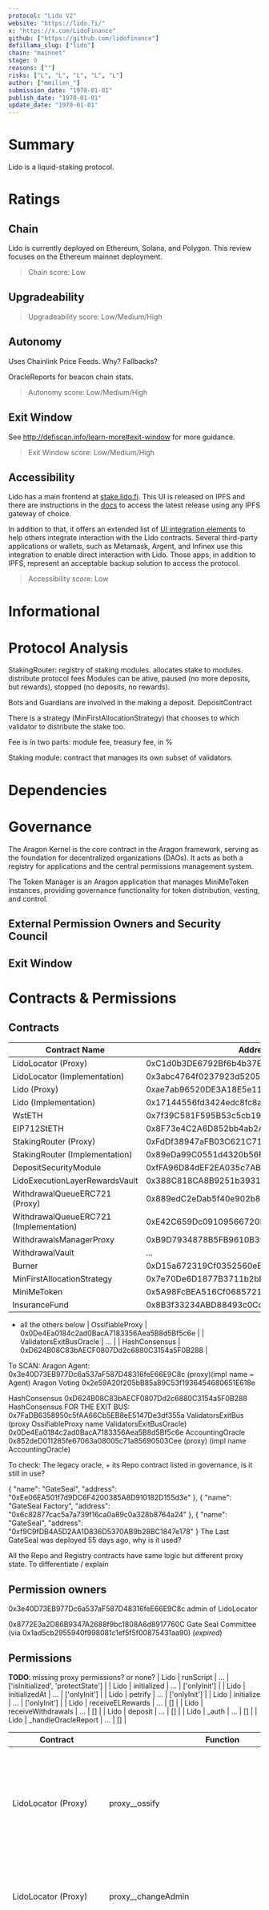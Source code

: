 ```yaml
---
protocol: "Lido V2"
website: "https://lido.fi/"
x: "https://x.com/LidoFinance"
github: ["https://github.com/lidofinance"]
defillama_slug: ["lido"]
chain: "mainnet"
stage: 0
reasons: [""]
risks: ["L", "L", "L", "L", "L"]
author: ["mmilien_"]
submission_date: "1970-01-01"
publish_date: "1970-01-01"
update_date: "1970-01-01"
---
```


# Summary

Lido is a liquid-staking protocol.

# Ratings

## Chain

Lido is currently deployed on Ethereum, Solana, and Polygon. This review focuses on the
Ethereum mainnet deployment.

> Chain score: Low

## Upgradeability

> Upgradeability score: Low/Medium/High

## Autonomy

Uses Chainlink Price Feeds. Why? Fallbacks?

OracleReports for beacon chain stats.

> Autonomy score: Low/Medium/High

## Exit Window

See http://defiscan.info/learn-more#exit-window for more guidance.

> Exit Window score: Low/Medium/High

## Accessibility

Lido has a main frontend at [stake.lido.fi](https://stake.lido.fi). This UI is released on IPFS and there are
instructions in the [docs](https://docs.lido.fi/ipfs/about) to access the latest release using any IPFS gateway of choice.

In addition to that, it offers an extended list of [UI integration elements](https://ui.lido.fi/) to help others integrate interaction with the Lido contracts. Several third-party applications or wallets, such as Metamask, Argent, and Infinex use this integration to enable direct interaction with Lido. Those apps, in addition to IPFS, represent an acceptable backup solution to access the protocol.

> Accessibility score: Low

# Informational

# Protocol Analysis

StakingRouter: registry of staking modules. allocates stake to modules. distribute protocol fees
Modules can be ative, paused (no more deposits, but rewards), stopped (no deposits, no rewards).

Bots and Guardians are involved in the making a deposit. DepositContract

There is a strategy (MinFirstAllocationStrategy) that chooses to which validator to distribute the stake too.

Fee is in two parts: module fee, treasury fee, in %

Staking module: contract that manages its own subset of validators.

# Dependencies

# Governance

The Aragon Kernel is the core contract in the Aragon framework, serving as the foundation for decentralized organizations (DAOs). It acts as both a registry for applications and the central permissions management system.

The Token Manager is an Aragon application that manages MiniMeToken instances, providing governance functionality for token distribution, vesting, and control.

## External Permission Owners and Security Council

## Exit Window

# Contracts & Permissions

## Contracts

| Contract Name                          | Address                                    |
| -------------------------------------- | ------------------------------------------ |
| LidoLocator (Proxy)                    | 0xC1d0b3DE6792Bf6b4b37EccdcC24e45978Cfd2Eb |
| LidoLocator (Implementation)           | 0x3abc4764f0237923d52056cfba7e9aebf87113d3 |
| Lido (Proxy)                           | 0xae7ab96520DE3A18E5e111B5EaAb095312D7fE84 |
| Lido (Implementation)                  | 0x17144556fd3424edc8fc8a4c940b2d04936d17eb |
| WstETH                                 | 0x7f39C581F595B53c5cb19bD0b3f8dA6c935E2Ca0 |
| EIP712StETH                            | 0x8F73e4C2A6D852bb4ab2A45E6a9CF5715b3228B7 |
| StakingRouter (Proxy)                  | 0xFdDf38947aFB03C621C71b06C9C70bce73f12999 |
| StakingRouter (Implementation)         | 0x89eDa99C0551d4320b56F82DDE8dF2f8D2eF81aA |
| DepositSecurityModule                  | 0xfFA96D84dEF2EA035c7AB153D8B991128e3d72fD |
| LidoExecutionLayerRewardsVault         | 0x388C818CA8B9251b393131C08a736A67ccB19297 |
| WithdrawalQueueERC721 (Proxy)          | 0x889edC2eDab5f40e902b864aD4d7AdE8E412F9B1 |
| WithdrawalQueueERC721 (Implementation) | 0xE42C659Dc09109566720EA8b2De186c2Be7D94D9 |
| WithdrawalsManagerProxy                | 0xB9D7934878B5FB9610B3fE8A5e441e8fad7E293f |
| WithdrawalVault                        | ...                                        |
| Burner                                 | 0xD15a672319Cf0352560eE76d9e89eAB0889046D3 |
| MinFirstAllocationStrategy             | 0x7e70De6D1877B3711b2bEDa7BA00013C7142d993 |
| MiniMeToken                            | 0x5A98FcBEA516Cf06857215779Fd812CA3beF1B32 |
| InsuranceFund                          | 0x8B3f33234ABD88493c0Cd28De33D583B70beDe35 |

- all the others below
  | OssifiableProxy | 0x0De4Ea0184c2ad0BacA7183356Aea5B8d5Bf5c6e |
  | ValidatorsExitBusOracle | ... |
  | HashConsensus | 0xD624B08C83bAECF0807Dd2c6880C3154a5F0B288 |

To SCAN:
Aragon Agent: 0x3e40D73EB977Dc6a537aF587D48316feE66E9C8c (proxy)(impl name = Agent)
Aragon Voting 0x2e59A20f205bB85a89C53f1936454680651E618e

HashConsensus 0xD624B08C83bAECF0807Dd2c6880C3154a5F0B288
HashConsensus FOR THE EXIT BUS: 0x7FaDB6358950c5fAA66Cb5EB8eE5147De3df355a
ValidatorsExitBus (proxy OssifiableProxy name ValidatorsExitBusOracle) 0x0De4Ea0184c2ad0BacA7183356Aea5B8d5Bf5c6e
AccountingOracle 0x852deD011285fe67063a08005c71a85690503Cee (proxy) (impl name AccountingOracle)

To check: The legacy oracle, + its Repo contract listed in governance, is it still in use?

{
"name": "GateSeal",
"address": "0xEe06EA501f7d9DC6F4200385A8D910182D155d3e"
},
{
"name": "GateSeal Factory",
"address": "0x6c82877cac5a7a739f16ca0a89c0a328b8764a24"
},
{
"name": "GateSeal",
"address": "0xf9C9fDB4A5D2AA1D836D5370AB9b28BC1847e178"
}
The Last GateSeal was deployed 55 days ago, why is it used?

All the Repo and Registry contracts have same logic but different proxy state. To differentiate / explain

## Permission owners

0x3e40D73EB977Dc6a537aF587D48316feE66E9C8c admin of LidoLocator

0x8772E3a2D86B9347A2688f9bc1808A6d8917760C Gate Seal Committee (via 0x1ad5cb2955940f998081c1ef5f5f00875431aa90) (_expired_)

## Permissions

**TODO**: missing proxy permissions? or none?
| Lido | runScript | ... | ['isInitialized', 'protectState'] |
| Lido | initialized | ... | ['onlyInit'] |
| Lido | initializedAt | ... | ['onlyInit'] |
| Lido | petrify | ... | ['onlyInit'] |
| Lido | initialize | ... | ['onlyInit'] |
| Lido | receiveELRewards | ... | [] |
| Lido | receiveWithdrawals | ... | [] |
| Lido | deposit | ... | [] |
| Lido | \_auth | ... | [] |
| Lido | \_handleOracleReport | ... | [] |

| Contract                       | Function                                               | Impact                                                                                                                                                                                                                                                                                                                                        | Owner                             |
| ------------------------------ | ------------------------------------------------------ | --------------------------------------------------------------------------------------------------------------------------------------------------------------------------------------------------------------------------------------------------------------------------------------------------------------------------------------------- | --------------------------------- |
| LidoLocator (Proxy)            | proxy\_\_ossify                                        | Ossifies the proxy. This freezes the current implementation of the `LidoLocator` and effectively makes it non-upagreable by changing the proxy admin to the zero address.                                                                                                                                                                     | Aragon Agent                      |
| LidoLocator (Proxy)            | proxy\_\_changeAdmin                                   | Changes the proxy admin. The admin can update the entire implementation and logic of the `LidoLocator`.                                                                                                                                                                                                                                       | Aragon Agent                      |
| LidoLocator (Proxy)            | proxy\_\_upgradeTo                                     | Upgrades the implementation of the `LidoLocator` This can change the entire logic of the contract including change ownership of funds locked in the contract, if any.                                                                                                                                                                         | Aragon Agent                      |
| LidoLocator (Proxy)            | proxy\_\_upgradeToAndCall                              | Upgrades the implementation of the `LidoLocator` (similarly to _proxy\_\_upgradeTo _), and then calls a function in the new contract.                                                                                                                                                                                                         | Aragon Agent                      |
| StakingRouter (Proxy)          | proxy\_\_ossify                                        | Ossifies the proxy. This freezes the current implementation of the `StakingRouter` and effectively makes it non-upagreable by changing the proxy admin to the zero address.                                                                                                                                                                   | Aragon Agent                      |
| StakingRouter (Proxy)          | proxy\_\_changeAdmin                                   | Changes the proxy admin. The admin can update the entire implementation and logic of the `StakingRouter`.                                                                                                                                                                                                                                     | Aragon Agent                      |
| StakingRouter (Proxy)          | proxy\_\_upgradeTo                                     | Upgrades the implementation of the `StakingRouter` This can change the entire logic of the contract including change ownership of funds locked in the contract, if any.                                                                                                                                                                       | Aragon Agent                      |
| StakingRouter (Proxy)          | proxy\_\_upgradeToAndCall                              | Upgrades the implementation of the `StakingRouter` (similarly to _proxy\_\_upgradeTo _), and then calls a function in the new contract.                                                                                                                                                                                                       | Aragon Agent                      |
| StakingRouter (Implementation) | grantRole                                              | ...                                                                                                                                                                                                                                                                                                                                           | ['getRoleAdmin', 'onlyRole']      |
| StakingRouter (Implementation) | revokeRole                                             | ...                                                                                                                                                                                                                                                                                                                                           | ['getRoleAdmin', 'onlyRole']      |
| StakingRouter (Implementation) | addStakingModule                                       | Registers a staking module specifying a name, contract, fee settings, and limits on the shares and validators. The new module can receive ETH deposits. **TODO**: more detail                                                                                                                                                                 | Aragon Agent                      |
| StakingRouter (Implementation) | updateStakingModule                                    | Updates the settings of an existing Staking Module. This can change the fees or the limits set on deposits and staking shares.                                                                                                                                                                                                                | Aragon Agent                      |
| StakingRouter (Implementation) | updateTargetValidatorsLimits                           | Adjusts the maximum number of validators a specific node operator within a staking module can manage. This influences risk distribution within the protocol.                                                                                                                                                                                  | Aragon Agent                      |
| StakingRouter (Implementation) | updateRefundedValidatorsCount                          | Updates the count of validators that have been refunded for a specific node operator.                                                                                                                                                                                                                                                         | Aragon Agent                      |
| StakingRouter (Implementation) | reportRewardsMinted                                    | Reports rewards that have been minted and notifies each module of the rewards they received by calling a dedicated function in the respective module's contract.                                                                                                                                                                              | Lido (Proxy)                      |
| StakingRouter (Implementation) | updateExitedValidatorsCountByStakingModule             | ...                                                                                                                                                                                                                                                                                                                                           | AccountingOracle                  |
| StakingRouter (Implementation) | reportStakingModuleExitedValidatorsCountByNodeOperator | ...                                                                                                                                                                                                                                                                                                                                           | AccountingOracle                  |
| StakingRouter (Implementation) | unsafeSetExitedValidatorsCount                         | ...                                                                                                                                                                                                                                                                                                                                           | AccountingOracle                  |
| StakingRouter (Implementation) | reportStakingModuleStuckValidatorsCountByNodeOperator  | ...                                                                                                                                                                                                                                                                                                                                           | AccountingOracle                  |
| StakingRouter (Implementation) | onValidatorsCountsByNodeOperatorReportingFinished      | ...                                                                                                                                                                                                                                                                                                                                           | AccountingOracle                  |
| StakingRouter (Implementation) | decreaseStakingModuleVettedKeysCountByNodeOperator     | Reduces the number of validators a specific node operator can run. This doesn't affect existing validators but may prevent the node operators to create new validators if it has reached the new limit count.                                                                                                                                 | DepositSecurityModule             |
| StakingRouter (Implementation) | setStakingModuleStatus                                 | Changes the status of a staking module. Modules may be Active, Paused, or Stopped. When Paused no more deposits can be added but the rewards are still distributed. If stopped no more deposits can be added and the rewards go to the protocol treasury instead.                                                                             | Aragon Agent                      |
| StakingRouter (Implementation) | deposit                                                | ...                                                                                                                                                                                                                                                                                                                                           | Lido (Proxy)                      |
| StakingRouter (Implementation) | setWithdrawalCredentials                               | Sets the withdraw credentials of each module. The credentials are used to withdraw ETH on the Consensus Layer side. No address currently has the permission to change those credentials.                                                                                                                                                      | 0x0                               |
| DepositSecurityModule          | setOwner                                               | Sets the owner of the contract. This role is dedicated to the DAO. The owner can add new guardians, change the quorum, and unpause the deposits.                                                                                                                                                                                              | Aragon Agent                      |
| DepositSecurityModule          | setPauseIntentValidityPeriodBlocks                     | Sets the window of validity of a pause intent. This is the reaction time allowed for guardians to pause deposits. When a guardian wants to pause deposits it specifies a block number, the pause is only applied if the current block number is within the validity period of the specified block. This is to avoid replay of pause messages. | Aragon Agent                      |
| DepositSecurityModule          | pauseDeposits                                          | Pauses the deposits. Funds can no longer be deposited into new validators until deposits are unpaused. This can be called by any guardian when a frontrunning by a node operator is suspected and prevents the loss of user funds through deposits.                                                                                           | DepositSecurityModule (Guardian)  |
| DepositSecurityModule          | unvetSigningKeys                                       | Unvets signing keys for the given node operators. This can be called by any guardian when a frontrunning by a node operator is suspectedand prevents the loss of user funds through deposits.                                                                                                                                                 | DepositSecurityModule (Guardian)  |
| DepositSecurityModule          | depositsBufferedETH                                    | Deposits ETH into a given validator using `Lido.deposit`. The message must include at least 4/6 signatures from guardians for it to be valid.                                                                                                                                                                                                 | DepositSecurityModule (Guardians) |
| DepositSecurityModule          | setMaxOperatorsPerUnvetting                            | Sets a limit on how many node operators can have their vetted signing keys unvetted in one transaction, as a safeguard against drastic changes.                                                                                                                                                                                               | Aragon Agent                      |
| DepositSecurityModule          | setGuardianQuorum                                      | Sets the quorum value. This is the minimum number of guardians that need to take part in a deposit for it to be valid.                                                                                                                                                                                                                        | Aragon Agent                      |
| DepositSecurityModule          | addGuardian                                            | Adds a guardian and sets a new custom quorum value. Guardians co-sign deposits to reduce the risk of collusion with node operators.                                                                                                                                                                                                           | Aragon Agent                      |
| DepositSecurityModule          | addGuardians                                           | Adds multiple guardians and sets a new custom quorum value. Guardians co-sign deposits to reduce the risk of collusion with node operators.                                                                                                                                                                                                   | Aragon Agent                      |
| DepositSecurityModule          | removeGuardian                                         | Removes a guardian and                                                                                                                                                                                                                                                                                                                        | Aragon Agent                      |
| DepositSecurityModule          | unpauseDeposits                                        | unpauses the deposits without delay.                                                                                                                                                                                                                                                                                                          | Aragon Agent                      |

| AccountingOracle (Proxy) | proxy\_\_ossify | Ossifies the proxy. This freezes the current implementation of the `AccountingOracle` and effectively makes it non-upagreable by changing the proxy admin to the zero address. | Aragon Agent |
| AccountingOracle (Proxy) | proxy\_\_changeAdmin | Changes the proxy admin. The admin can update the entire implementation and logic of the `AccountingOracle`. | Aragon Agent |
| AccountingOracle (Proxy) | proxy\_\_upgradeTo | Upgrades the implementation of the `AccountingOracle` This can change the entire logic of the contract including change ownership of funds locked in the contract, if any. | Aragon Agent |
| AccountingOracle (Proxy) | proxy\_\_upgradeToAndCall | Upgrades the implementation of the `AccountingOracle` (similarly to _proxy\_\_upgradeTo _), and then calls a function in the new contract. | Aragon Agent |

| AccountingOracle (Implementation) | submitReportData | Submits a report for a given reference slot on the beacon chain. This report includes information on the number of Lido validators on the consensus layer, their cumulative balance, exited validators, balance of the rewards and withdrawal vaults, and the simulated share rate (total ether / all shares emitted). This information is then processed and transmitted to other Lido contracts. It will influence how shares are rebased and whether validators will be exited/created in future slots. The report of wrong data could therefore lead to the loss of unclaimed yield or loss of user funds. | HashConsensus (Committee Members) |
| AccountingOracle (Implementation) | submitReportExtraDataEmpty | Informs that no extra data is submitted for the given slot. | HashConsensus (Committee Members) |
| AccountingOracle (Implementation) | submitReportExtraDataList | Submits extra data for a slot. This allows the consensus committee to compute the extra data asynchronously and report it later than the main report data. If the deadline has passed or the next report has started then no more extra data can be added for a slot. | HashConsensus (Committee Members) |
| AccountingOracle (Implementation) | submitConsensusReport | Pushes the hash of the report built by the consensus committee. This ensures that the data reported and processed matches the consensus. | HashConsensus |
| AccountingOracle (Implementation) | discardConsensusReport | Discards the report for the current slot. This can only be called when (all conditions met): a consensus was pushed, the processing hasn't started, the deadline is not expired, and there is no consensus to replace the current one. This may happen if a member changers their report, is moved from the set, or the quorum value gets increased. | HashConsensus |
| AccountingOracle (Implementation) | setConsensusContract | Sets the consensus contract to use. The consensus contract is currently `HashConsensus`, it can decide who is a committee member and push the consensus proof to the `AccountingOracle`. | Aragon Agent |
| AccountingOracle (Implementation) | setConsensusVersion | Sets the current consensus version used. The version refers to a set of rules that the members must agree on when building the report. | Aragon Agent |
| AccountingOracle (Implementation) | grantRole | Grants a role within the contract to a specific address. There are roles to allow the management of the consensus contract or the right to submit data. None of these role are currently in use. | Aragon Agent |
| AccountingOracle (Implementation) | revokeRole | Revokes a role for a specific address. | Aragon Agent |

| HashConsensus | submitReport | Used by oracle members to submit hash of the data calculated for the given reference slot. If consensus is reached (more submissions of the same report than the quorum amount) the `HashConsensus` contract submits this report to the processing contract (either `AccountingOracle` or `ValidatorsExitBusOracle`) to enable processing. | HashConsensus (Committee Members) |
| HashConsensus | disableConsensus | Temporarily disables consensus by increasing the quorum value an unreachable number. This prevents any consensus from being reached. Consensus needs to be re-enabled using `setQuorum`. | DISABLE_CONSENSUS_ROLE |
| HashConsensus | addMember | Adds a member to the consensus committee. Members can contribute to building consensus and submit reports. | MANAGE_MEMBERS_AND_QUORUM_ROLE, (DISABLE_CONSENSUS_ROLE if consensus is disabled) |
| HashConsensus | removeMember | Removes a member from the consensus committee. | MANAGE_MEMBERS_AND_QUORUM_ROLE, (DISABLE_CONSENSUS_ROLE if consensus is disabled) |
| HashConsensus | setQuorum | Sets the quorum value. This is the amount of equal reports that need to be accumulated for each slot for a report to be considered valid and ready for processing. A value higher the the number of members in the committee would make consensus impossible. | MANAGE_MEMBERS_AND_QUORUM_ROLE, DISABLE_CONSENSUS_ROLE (only allowed to set unreachable quorum) |
| HashConsensus | updateInitialEpoch | Changes when to oracle reporting system starts, given it hasn't started yet. This function can no longer becalled. | 0x0 |
| HashConsensus | setFastLaneLengthSlots | Sets the duration of a fast lane rotation in slots. Members in the fast lane can (and are expected to) submit their report during a dedicated fast lane time window before submissions are open to all other members. The members in the fast lanes are rotated at a rate set using this function. The goal is to enforce active participation of all oracle members, preventing lazy copying. | MANAGE_FAST_LANE_CONFIG_ROLE |
| HashConsensus | setFrameConfig | Sets the configuration of frames. Frames are time window of equal lenghts referencing the processing of a slot and the corresponding deadline. A report based on the consensus layer must be built and consensus must be reached before each deadline. | MANAGE_FRAME_CONFIG_ROLE |
| HashConsensus | setReportProcessor | Sets the processor contract to which the reports are sent over to. There are two `HashConsensus` contracts in use, one that uses the `AccountingOracle` and one that uses `ValidatorsExitBusOracle` as processor. | MANAGE_REPORT_PROCESSOR_ROLE |
| HashConsensus | grantRole | Grants a role within the contract to a specific address. This may allow addresses to execute any of the functions above related to the specific role. | DEFAULT_ADMIN |
| HashConsensus | revokeRole | Revokes a role for a specific address.| DEFAULT_ADMIN |

| ValidatorsExitBusOracle (Proxy) | proxy\_\_ossify | Ossifies the proxy. This freezes the current implementation of the `ValidatorsExitBusOracle` and effectively makes it non-upagreable by changing the proxy admin to the zero address. | Aragon Agent |
| ValidatorsExitBusOracle (Proxy) | proxy\_\_changeAdmin | Changes the proxy admin. The admin can update the entire implementation and logic of the `ValidatorsExitBusOracle`. | Aragon Agent |
| ValidatorsExitBusOracle (Proxy) | proxy\_\_upgradeTo | Upgrades the implementation of the `ValidatorsExitBusOracle` This can change the entire logic of the contract including change ownership of funds locked in the contract, if any. | Aragon Agent |
| ValidatorsExitBusOracle (Proxy) | proxy\_\_upgradeToAndCall | Upgrades the implementation of the `ValidatorsExitBusOracle` (similarly to proxy\_\_upgradeTo \_), and then calls a function in the new contract. | Aragon Agent |
| ValidatorsExitBusOracle (Implementation) | resume | Resumes the contract if it was paused. | Aragon Agent |
| ValidatorsExitBusOracle (Implementation) | pauseFor | Pauses the validator exit request processing for a specified duration. | GateSeal Committee (expired) |
| ValidatorsExitBusOracle (Implementation) | pauseUntil | Pauses the validator exit request processing until a specific timestamp. | GateSeal Committee (expired) |
| ValidatorsExitBusOracle (Implementation) | submitReportData | Submits report data containing validator exit requests for processing. | HashConsensus (Committee Members) |

| ValidatorsExitBusOracle (Implementation) | submitConsensusReport | Pushes the hash of the exit report built by the consensus committee. This ensures that the data reported and processed matches the consensus. | HashConsensus |
| ValidatorsExitBusOracle (Implementation) | discardConsensusReport | Discards the validator exit report for the current slot. This can only be called when (all conditions met): a consensus was pushed, the processing hasn't started, the deadline is not expired, and there is no consensus to replace the current one. This may happen if a member changers their report, is moved from the set, or the quorum value gets increased. | HashConsensus |
| ValidatorsExitBusOracle (Implementation) | setConsensusContract | Sets the consensus contract to use. The consensus contract is currently `HashConsensus`, it can decide who is a committee member and push the consensus proof to the `ValidatorsExitBusOracle`. | Aragon Agent |
| ValidatorsExitBusOracle (Implementation) | setConsensusVersion | Sets the current consensus version used. The version refers to a set of rules that the members must agree on when building the report. | Aragon Agent |
| ValidatorsExitBusOracle (Implementation) | grantRole | Grants a role within the contract to a specific address. The Pause role allows the role owners to pause the exit request processing. There are roles to allow the management of the consensus contract or the right to submit data. These role are currently not in use. | Aragon Agent |
| ValidatorsExitBusOracle (Implementation) | revokeRole | Revokes a role for a specific address. | Aragon Agent |

| WithdrawalVault (Proxy) | proxy_upgradeTo | Upgrades the implementation of the `WithdrawalVault` This can change the entire logic of the contract including change ownership of funds locked in the contract, if any. | Aragon Voting |
| WithdrawalVault (Proxy) | proxy_changeAdmin | Changes the proxy admin. The admin can update the entire implementation and logic of the `WithdrawalVault`. | Aragon Voting |
| WithdrawalVault (Implementation) | withdrawWithdrawals | Transfer the amount of accumulated withdrawals (from validators) to the Lido contract. | Lido (contract) |
| LidoExecutionLayerRewardsVault | withdrawRewards | Move all accumulated Execution Layer rewards (MEV, tx priority) to the Lido contract. Can only be called by the Lido contract. | Lido (contract) |

| WithdrawalQueueERC721 (Proxy) | proxy\_\_ossify | Ossifies the proxy. This freezes the current implementation of the `WithdrawalQueueERC721` and effectively makes it non-upagreable by changing the proxy admin to the zero address. | Aragon Agent |
| WithdrawalQueueERC721 (Proxy) | proxy\_\_changeAdmin | Changes the proxy admin. The admin can update the entire implementation and logic of the `WithdrawalQueueERC721`. | Aragon Agent |
| WithdrawalQueueERC721 (Proxy) | proxy\_\_upgradeTo | Upgrades the implementation of the `WithdrawalQueueERC721` This can change the entire logic of the contract including change ownership of funds locked in the contract, if any. | Aragon Agent |
| WithdrawalQueueERC721 (Proxy) | proxy\_\_upgradeToAndCall | Upgrades the implementation of the `WithdrawalQueueERC721` (similarly to _proxy\_\_upgradeTo _), and then calls a function in the new contract. | Aragon Agent |
| WithdrawalQueueERC721 (Implementation) | finalize | Finalizes a batch of withdrawal requests, allowing the corresponding ETH to be claimed by users. This is meant to be called by the Lido contract once the corresponding ETH has been unlocked from the Withdrawal vault. | Lido (contract), Aragon Agent|
| WithdrawalQueueERC721 (Implementation) | pauseFor | Pause withdrawal requests placement and finalization for particular \_duration. Claiming finalized requests will still be available. The current multisig with this permission is expired and can no longer execute this function. | Seal Committee (expired), Aragon Agent |
| WithdrawalQueueERC721 (Implementation) | pauseUntil | Pause withdrawal requests placement and finalization until a given timestamp. Claiming finalized requests will still be available. The current multisig with this permission is expired and can no longer execute this function. | Seal Committee (expired), Aragon Agent |
| WithdrawalQueueERC721 (Implementation) | resume | Resumes withdrawal requests placement and finalization. | Seal Committee (expired), Aragon Agent |
| WithdrawalQueueERC721 (Implementation) | setBaseURI | Sets the unstETH NFT token URI. This is the URI used to display information about the NFT. the unstETH NFT is used to issue withdrawal requests and allows users to claim their ETH once the request is finalized. | Aragon Agent |
| WithdrawalQueueERC721 (Implementation) | setNFTDescriptorAddress | Sets the address of a sperarate contract that will be repsonsible for generating a complete token URI (see `setBaseURI`). This offers more flexibility than the base URI approach. | Aragon Agent|
| WithdrawalQueueERC721 (Implementation) | grantRole | Grants a role within the contract to a specific address. There are role to pause the contract, set URIs, and finalize withdrawals. The finalization role should only be granted to the Lido contract, as it could put user funds at risk if called maliciously. | ['getRoleAdmin', 'onlyRole'] |
| WithdrawalQueueERC721 (Implementation) | revokeRole | Revokes a role given to a specific address. | ['getRoleAdmin', 'onlyRole'] |

| Burner | requestBurnMyStETHForCover | Tranfers stETH from the sender and irreversibly locks it on the burner contract. This increases the cover-backed burning counter. A share burn meant to _cover_ is to compensate a slashing event. | Aragon Agent|
| Burner | requestBurnSharesForCover | Transfers stETH shares from another user (who should have approved) and locks it on the burner contract. This increases the cover-backed burning counter. A share burn meant to _cover_ is to compensate a slashing event. | Role REQUEST_BURN_SHARES_ROLE |
| Burner | requestBurnMyStETH | Tranfers stETH from the sender and irreversibly locks it on the burner contract. This increases the non-cover backed burning counter. | Aragon Agent |
| Burner | requestBurnShares | Transfers stETH shares from another user (who should have approved) and locks it on the burner contract. This increases the non-cover backed burning counter. | REQUEST_BURN_SHARES_ROLE|
| Burner | commitSharesToBurn | Marks previously requested to burn cover and non-cover shares as burnt. This function is meant to be called by the `Lido` contract in the same tx as the share burning it actually done.| Lido (contract) (stETH) |
| Burner | grantRole | Grants a role within the contract to a specific address. There are roles to allow burning stETH either from a delegated address or from the caller itself. Only the Governance is currently allowed to burn its own stETH. | Aragon Agent |
| Burner | revokeRole | Revokes a role to a specific address. | Aragon Agent |

| MiniMeToken (LDO Token) | changeController | ... | ['onlyController'] |
| MiniMeToken (LDO Token) | transferFrom | ... | [] |
| MiniMeToken (LDO Token) | approve | ... | [] |
| MiniMeToken (LDO Token) | generateTokens | ... | ['onlyController'] |
| MiniMeToken (LDO Token) | destroyTokens | ... | ['onlyController'] |
| MiniMeToken (LDO Token) | enableTransfers | ... | ['onlyController'] |
| MiniMeToken (LDO Token) | fallback | ... | [] |
| MiniMeToken (LDO Token) | claimTokens | ... | ['onlyController'] |

| Kernel | setApp | Sets the implementation contract (code logic) that corresponds to a given namespace and app ID in the registry. All proxies in this namespace with this AppID will now point to this new implementation. | ['arr', 'auth'] |
| Kernel | newAppInstance | Creates a new upgradeable application instance by deploying the proxy. The instance has an app ID and will use the implementation contract (code logic) currently associated with this ID. | ['arr', 'auth'] |
| Kernel | newPinnedAppInstance | Creates a new non-upgradeable (pinned) application instance. The instance has an app ID and will use the implementation contract (code logic) associated with this ID. | ['arr', 'auth'] |
| Kernel | setRecoveryVaultAppId | Sets the recovery vault. A contract to recover assets if neeeded. The current vault is the Aragon Agent contract. | ['arr', 'auth'] |

| ACL | runScript | ... | ['isInitialized', 'protectState'] |
| ACL | createPermission | Creates a new permission and specifies its permission manager and the role ID. | ['auth', 'noPermissionManager'] |
| ACL | grantPermission | Grants a permission (a role) to an entity. The entity can then perform all the actions associated with the role. Optionally the manager can specify parameters associated with the permission that could grant additional permisisons specifically for those parameters. | ['onlyPermissionManager'] |
| ACL | revokePermission | Revokes a permission from an entity. | ['onlyPermissionManager'] |
| ACL | setPermissionManager | Sets a permission (role)'s manaer. The manager can grant and revoke the permissions for that role ID. | ['onlyPermissionManager'] |
| ACL | removePermissionManager | Removes the permission manager for a role and sets it to the zero address. This role can no longer be granted or revoked, but a new manager can still be named using the `createPermission` function. | ['onlyPermissionManager'] |
| ACL | burnPermissionManager | Permanently locks a permission so it can never be modified. This is done by changing the manager to a `BURN_ENTITY`. | ['onlyPermissionManager'] |
| ACL | createBurnedPermission | Permanently locks a permission so it can never be modified. This variant is called when the manager of the role was already the zero address.| ['auth', 'noPermissionManager'] |

| Voting | changeSupportRequiredPct | Changes the required percentage of "yes" votes for a proposal to pass. The number has to be greater or equal than the quorum and less than 100%. | ['arr', 'authP'] |
| Voting | changeMinAcceptQuorumPct | Changes the minimum quorum required for a proposal to pass. This is the percentage of "yes" votes in regard to the total voting power. The new value has to be less or equal than the support percentage. | ['arr', 'authP'] |
| Voting | unsafelyChangeVoteTime | Changes the total duration of voting. This affects all existing unexecuted votes. The new value has to be greater than the objection time and will effectively change the main voting period. The main voting period is the time before objection during which users can vote "yes" or "no" for proposals. If the new time is smaller than the passed time on existing proposals this would fast forward the proposals to the objection or closed phase. | ['auth'] |
| Voting | unsafelyChangeObjectionPhaseTime | Changes the duration of the objection phase. This affects all existing unexecuted votes and could be used to remove, fast forward, or exten the objection phase on existing and future proposals. The new value has to be less than the total vote time. | ['auth'] |
| Voting | newVote | Creates a proposal with an associated execution script and description metadata. If the proposal is accepted the script will be executed and could perform any action that the Voting contract is allowed to do. | ['auth'] |
| Voting | forward | Similar to `newVote` but without any description metadata. This is meant to be called as a result of other governance processes or smart contracts. | checks permissions by kernerl |

| Agent | transfer | Transfers a given ERC20 token out of the contract to a given address. | ['arr', 'authP'] |
| Agent | forward | Executes a script as the Agent. This is meant to be called by the Voting contract to execute proposals through the Agent. | [] |
| Agent | execute | Executes arbitrary function calls to any external contract with a given ETH value. This can perform any action that is allowed to the Aragon Agent in other Lido contracts, which includes critical ones. | ['_getSig', 'arr', 'authP'] |
| Agent | safeExecute | Similar to `execute` but with protections for known critical tokens. It ensures there are no direct calls to the protected tokens, the token balances don't decrease, and the list of protected tokens doesn't change. | ['_getSig', 'arr', 'authP'] |
| Agent | addProtectedToken | Adds a token to the protected list (maximum of 10 tokens). Those tokens are safeguarded when proposals are executed using `safeExecute`. | ['arr', 'authP'] |
| Agent | removeProtectedToken | Removes a token from the protected list. | ['arr', 'authP'] |
| Agent | presignHash | Pre-approves a hash according to ERC-1271. It allows the governance to approve a hash so that it is considered valid once verified. This allows the approval of a message without requiring the contract to actually sign it. | ['arr', 'authP'] |
| Agent | setDesignatedSigner | Adds a designated signer. The external address can sign messages on behalf of the Agent according to ERC-1271. | ['arr', 'authP'] |

| TokenManager | runScript | ... | ['isInitialized', 'protectState'] |
| TokenManager | mint | ... | ['arr', 'authP'] |
| TokenManager | issue | ... | ['arr', 'authP'] |
| TokenManager | assign | ... | ['arr', 'authP'] |
| TokenManager | burn | ... | ['arr', 'authP'] |
| TokenManager | assignVested | ... | ['arr', 'authP'] |
| TokenManager | revokeVesting | ... | ['arr', 'authP', 'vestingExists'] |
| TokenManager | onTransfer | ... | ['onlyToken'] |
| TokenManager | onApprove | ... | ['onlyToken'] |
| TokenManager | proxyPayment | ... | ['onlyToken'] |
| TokenManager | forward | ... | [] |
| TokenManager | getVesting | ... | ['vestingExists'] |
| TokenManager | spendableBalanceOf | ... | ['isInitialized'] |
| TokenManager | transferableBalance | ... | ['isInitialized'] |

| Finance | runScript | ... | ['isInitialized', 'protectState'] |
| Finance | initialized | ... | ['onlyInit'] |
| Finance | initializedAt | ... | ['onlyInit'] |
| Finance | petrify | ... | ['onlyInit'] |
| Finance | fallback | ... | ['isInitialized', 'transitionsPeriod'] |
| Finance | initialize | ... | ['onlyInit'] |
| Finance | deposit | ... | ['isInitialized', 'transitionsPeriod'] |
| Finance | newImmediatePayment | ... | ['_arr', 'authP', 'getTimestamp', 'transitionsPeriod'] |
| Finance | newScheduledPayment | ... | ['_arr', 'authP', 'transitionsPeriod'] |
| Finance | setPeriodDuration | ... | ['arr', 'authP', 'transitionsPeriod'] |
| Finance | setBudget | ... | ['arr', 'authP', 'transitionsPeriod'] |
| Finance | removeBudget | ... | ['arr', 'authP', 'transitionsPeriod'] |
| Finance | executePayment | ... | ['arr', 'authP', 'scheduledPaymentExists', 'transitionsPeriod'] |
| Finance | receiverExecutePayment | ... | ['scheduledPaymentExists', 'transitionsPeriod'] |
| Finance | setPaymentStatus | ... | ['arr', 'authP', 'scheduledPaymentExists'] |
| Finance | recoverToVault | ... | ['isInitialized', 'transitionsPeriod'] |
| Finance | tryTransitionAccountingPeriod | ... | ['isInitialized'] |
| Finance | getPayment | ... | ['scheduledPaymentExists'] |
| Finance | getTransaction | ... | ['transactionExists'] |
| Finance | getPeriod | ... | ['periodExists'] |
| Finance | getPeriodTokenStatement | ... | ['periodExists'] |
| Finance | currentPeriodId | ... | ['isInitialized'] |
| Finance | getPeriodDuration | ... | ['isInitialized'] |
| Finance | getBudget | ... | ['isInitialized'] |
| Finance | getRemainingBudget | ... | ['isInitialized'] |
| Finance | canMakePayment | ... | ['isInitialized'] |
| Finance | nextPaymentTime | ... | ['scheduledPaymentExists'] |
| Finance | \_deposit | ... | [] |

| APMRegistry | runScript | ... | ['isInitialized', 'protectState'] |
| APMRegistry | initialized | ... | ['onlyInit'] |
| APMRegistry | initializedAt | ... | ['onlyInit'] |
| APMRegistry | petrify | ... | ['onlyInit'] |
| APMRegistry | initialize | ... | ['onlyInit'] |
| APMRegistry | newRepo | ... | ['auth'] |
| APMRegistry | newRepoWithVersion | ... | ['auth'] |

| InsuranceFund | renounceOwnership | ... | 0x3e40D73EB977Dc6a537aF587D48316feE66E9C8c |
| InsuranceFund | transferOwnership | ... | 0x3e40D73EB977Dc6a537aF587D48316feE66E9C8c |
| InsuranceFund | transferEther | ... | 0x3e40D73EB977Dc6a537aF587D48316feE66E9C8c |
| InsuranceFund | transferERC20 | ... | 0x3e40D73EB977Dc6a537aF587D48316feE66E9C8c |
| InsuranceFund | transferERC721 | ... | 0x3e40D73EB977Dc6a537aF587D48316feE66E9C8c |
| InsuranceFund | transferERC1155 | ... | 0x3e40D73EB977Dc6a537aF587D48316feE66E9C8c |

## Access Control

### Role Permissions in AccountOracle

| Role name     | ID                                                                 | Role Owners  | Role Admin    |
| ------------- | ------------------------------------------------------------------ | ------------ | ------------- |
| DEFAULT_ADMIN | 0x0000000000000000000000000000000000000000000000000000000000000000 | Aragon Agent | DEFAULT_ADMIN |

### Role Permissions in HashConsensus

| Role name                      | ID                                                                 | Role Owners  | Role Admin    |
| ------------------------------ | ------------------------------------------------------------------ | ------------ | ------------- |
| DEFAULT_ADMIN                  | 0x0000000000000000000000000000000000000000000000000000000000000000 | Aragon Agent | DEFAULT_ADMIN |
| DISABLE_CONSENSUS_ROLE         | 0x10b016346186602d93fc7a27ace09ba944baf9453611b186d36acd3d3d667dc0 |              | DEFAULT_ADMIN |
| MANAGE_FAST_LANE_CONFIG_ROLE   | 0x4af6faa30fabb2c4d8d567d06168f9be8adb583156c1ecb424b4832a7e4d6717 |              | DEFAULT_ADMIN |
| MANAGE_FRAME_CONFIG_ROLE       | 0x921f40f434e049d23969cbe68d9cf3ac1013fbe8945da07963af6f3142de6afe |              | DEFAULT_ADMIN |
| MANAGE_REPORT_PROCESSOR_ROLE   | 0xc5219a8d2d0107a57aad00b22081326d173df87bad251126f070df2659770c3e |              | DEFAULT_ADMIN |
| MANAGE_MEMBERS_AND_QUORUM_ROLE | 0x66a484cf1a3c6ef8dfd59d24824943d2853a29d96f34a01271efc55774452a51 | Aragon Agent | DEFAULT_ADMIN |

### Role Permissions in ValidatorsExitBusOracle

| Role name                      | ID                                                                 | Role Owners                  | Role Admin    |
| ------------------------------ | ------------------------------------------------------------------ | ---------------------------- | ------------- |
| DEFAULT_ADMIN                  | 0x0000000000000000000000000000000000000000000000000000000000000000 | Aragon Agent                 | DEFAULT_ADMIN |
| MANAGE_CONSENSUS_CONTRACT_ROLE | 0x04a0afbbd09d5ad397fc858789da4f8edd59f5ca5098d70faa490babee945c3b |                              | DEFAULT_ADMIN |
| MANAGE_CONSENSUS_VERSION_ROLE  | 0xc31b1e4b732c5173dc51d519dfa432bad95550ecc4b0f9a61c2a558a2a8e4341 |                              | DEFAULT_ADMIN |
| PAUSE_ROLE                     | 0x139c2898040ef16910dc9f44dc697df79363da767d8bc92f2e310312b816e46d | GateSeal Committee (expired) | DEFAULT_ADMIN |
| RESUME_ROLE                    | 0x2fc10cc8ae19568712f7a176fb4978616a610650813c9d05326c34abb62749c7 |                              | DEFAULT_ADMIN |
| SUBMIT_DATA_ROLE               | 0x65fa0c17458517c727737e4153dd477fa3e328cf706640b0f68b1a285c5990da |                              | DEFAULT_ADMIN |

### Role Permissions in WithdrawalQueueERC721

| Role name             | ID                                                                 | Role Owners                  | Role Admin    |
| --------------------- | ------------------------------------------------------------------ | ---------------------------- | ------------- |
| DEFAULT_ADMIN         | 0x0000000000000000000000000000000000000000000000000000000000000000 | Aragon Agent                 | DEFAULT_ADMIN |
| FINALIZE_ROLE         | 0x485191a2ef18512555bd4426d18a716ce8e98c80ec2de16394dcf86d7d91bc80 | Lido (contract)              | DEFAULT_ADMIN |
| MANAGE_TOKEN_URI_ROLE | 0xbe882725f03f148e7c5a5e63ec45f182f7dcdb6bb8b92311ade5a6d138e0ee0f |                              | DEFAULT_ADMIN |
| ORACLE_ROLE           | 0x68e79a7bf1e0bc45d0a330c573bc367f9cf464fd326078812f301165fbda4ef1 | AccountingOracle             | DEFAULT_ADMIN |
| PAUSE_ROLE            | 0x139c2898040ef16910dc9f44dc697df79363da767d8bc92f2e310312b816e46d | GateSeal Committee (expired) | DEFAULT_ADMIN |
| RESUME_ROLE           | 0x2fc10cc8ae19568712f7a176fb4978616a610650813c9d05326c34abb62749c7 |                              | DEFAULT_ADMIN |

### Role Permissions in Burner

| Role name                  | ID                                                                 | Role Owners                                          | Role Admin    |
| -------------------------- | ------------------------------------------------------------------ | ---------------------------------------------------- | ------------- |
| DEFAULT_ADMIN              | 0x0000000000000000000000000000000000000000000000000000000000000000 | Aragon Agent                                         | DEFAULT_ADMIN |
| REQUEST_BURN_SHARES_ROLE   | 0x4be29e0e4eb91f98f709d98803cba271592782e293b84a625e025cbb40197ba8 | Lido (contract), NodeOperatorsRegistry, CSAccounting | DEFAULT_ADMIN |
| REQUEST_BURN_MY_STETH_ROLE | 0x28186f938b759084eea36948ef1cd8b40ec8790a98d5f1a09b70879fe054e5cc | Aragon Agent                                         | DEFAULT_ADMIN |
